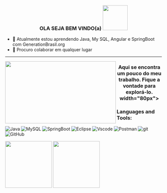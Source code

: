 
<p align="center">
  <h3 align="center">  OLA SEJA BEM VINDO(a) <img src="https://i.pinimg.com/originals/84/90/f0/8490f0cab98f44a6e905a72cb61b72aa.gif" width="80px"> </h3>
</p>


- 🌱 Atualmente estou aprendendo Java, My SQL, Angular e SpringBoot com GenerationBrasil.org
- 👯 Procuro colaborar em qualquer lugar
     

----

<img align="left" width="356" height="200" src="https://i.pinimg.com/originals/c5/9a/d2/c59ad2bd4ad2fbacd04017debc679ddb.gif">


<p align="right">
  <h3 align="center"> Aqui se encontra um pouco do meu trabalho. Fique a vontade para explorá-lo.  width="80px"> </h3>
</p>
 

### Languages and Tools:

![Java](https://img.shields.io/badge/Java-green?style=for-the-badge&logo=java&logoColor=white)
![MySQL](https://img.shields.io/badge/MySQL-191970?style=for-the-badge&logo=mysql&logoColor=white)
![SpringBoot](https://img.shields.io/badge/SpringBoot-6DB33F?style=for-the-badge&logo=spring&logoColor=white)
![Eclipse](https://img.shields.io/badge/Eclipse-000?style=for-the-badge&logo=eclipse&logoColor=white)
![Vscode](https://img.shields.io/badge/VSCode-6383E8?style=for-the-badge&logo=)
![Postman](https://img.shields.io/badge/Postman-000?style=for-the-badge&logo=postman&logoColor=orange)
![git](https://img.shields.io/badge/Git-000?style=for-the-badge&logo=git&logoColor=orange)
![GitHub](https://img.shields.io/badge/GitHub-000?style=for-the-badge&logo=github&logoColor=white)

<div align="left">
<div align="left">
<img height="150em" src="https://github-readme-stats.vercel.app/api/top-langs/?username=Majoralphax&exclude_repo=KNN-Image-Classification&show_icons=true&hide_border=true&layout=compact&langs_count=8&theme=dark"/>	
<img height="150em" src="https://github-readme-stats.vercel.app/api?username=Majoralphax&show_icons=true&hide_border=true&count_private=true&include_all_commits=true&theme=dark" />
</div>
<!--
**Vcolvr/majoralphax** is a ✨ _special_ ✨ repository because its `README.md` (this file) appears on your GitHub pr



Here are some ideas to get you started:

- 🔭 I’m currently working on ...
- 🌱 I’m currently learning ...
- 👯 I’m looking to collaborate on ...
- 🤔 I’m looking for help with ...
- 💬 Ask me about ...
- 📫 How to reach me: ...
- 😄 Pronouns: ...
- ⚡ Fun fact: ...
-->
